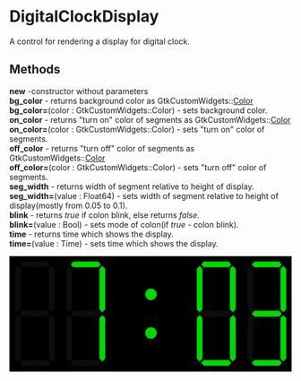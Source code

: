  # DigitalClockDisplay

 A control for rendering a display for digital clock.

 ## Methods  
__new__ -constructor without parameters  
**bg_color** - returns background color as GtkCustomWidgets::[Color](../Color.md)  
**bg_color=**(color : GtkCustomWidgets::Color) - sets background color.  
**on_color** - returns "turn on" color of segments as GtkCustomWidgets::[Color](../Color.md)   
**on_color=**(color : GtkCustomWidgets::Color) - sets "turn on" color of segments.  
**off_color** - returns "turn off" color of segments as GtkCustomWidgets::[Color](../Color.md)   
**off_color=**(color : GtkCustomWidgets::Color) - sets "turn off" color of segments.  
**seg_width** - returns width of segment relative to height of display.  
**seg_width=**(value : Float64) - sets width of segment relative to height of display(mostly from 0.05 to 0.1).   
**blink** - returns *true* if  colon blink, else  returns  *false*.  
**blink=**(value : Bool) - sets mode of colon(if *true* - colon blink).  
**time** - returns time which shows the display.  
**time=**(value : Time) - sets time which shows the display.  

![](../../images/DigitalClockDisplay.png)
